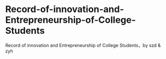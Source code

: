 # Record-of-innovation-and-Entrepreneurship-of-College-Students
Record of innovation and Entrepreneurship of College Students，by szd &amp; zyh
